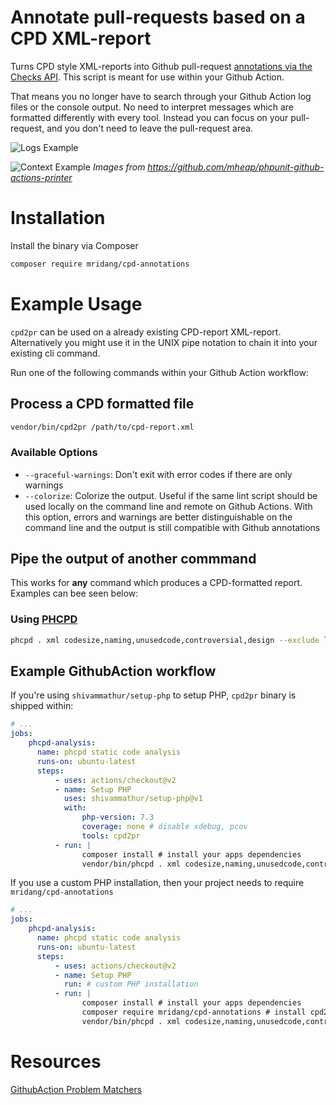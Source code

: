 # Annotate pull-requests based on a CPD XML-report

Turns CPD style XML-reports into Github pull-request [annotations via the Checks API](https://developer.github.com/v3/checks/).
This script is meant for use within your Github Action.

That means you no longer have to search through your Github Action log files or the console output.
No need to interpret messages which are formatted differently with every tool.
Instead you can focus on your pull-request, and you don't need to leave the pull-request area.

![Logs Example](https://github.com/mheap/phpunit-github-actions-printer/blob/master/phpunit-printer-logs.png?raw=true)

![Context Example](https://github.com/mheap/phpunit-github-actions-printer/blob/master/phpunit-printer-context.png?raw=true)
_Images from https://github.com/mheap/phpunit-github-actions-printer_

# Installation

Install the binary via Composer
```bash
composer require mridang/cpd-annotations
```

# Example Usage

`cpd2pr` can be used on a already existing CPD-report XML-report. Alternatively you might use it in the UNIX pipe notation to chain it into your existing cli command.

Run one of the following commands within your Github Action workflow:

## Process a CPD formatted file

```bash
vendor/bin/cpd2pr /path/to/cpd-report.xml
```

### Available Options

- `--graceful-warnings`: Don't exit with error codes if there are only warnings
- `--colorize`: Colorize the output. Useful if the same lint script should be used locally on the command line and remote on Github Actions. With this option, errors and warnings are better distinguishable on the command line and the output is still compatible with Github annotations


## Pipe the output of another commmand

This works for __any__ command which produces a CPD-formatted report. Examples can bee seen below:

### Using [PHCPD](https://github.com/phcpd/phcpd)

```bash
phcpd . xml codesize,naming,unusedcode,controversial,design --exclude libs,var,build,tests --ignore-violations-on-exit | vendor/bin/cpd2pr
```

## Example GithubAction workflow

If you're using `shivammathur/setup-php` to setup PHP, `cpd2pr` binary is shipped within:

```yml
# ...
jobs:
    phcpd-analysis:
      name: phcpd static code analysis
      runs-on: ubuntu-latest
      steps:
          - uses: actions/checkout@v2
          - name: Setup PHP
            uses: shivammathur/setup-php@v1
            with:
                php-version: 7.3
                coverage: none # disable xdebug, pcov
                tools: cpd2pr
          - run: |
                composer install # install your apps dependencies
                vendor/bin/phcpd . xml codesize,naming,unusedcode,controversial,design --exclude libs,var,build,tests --ignore-violations-on-exit | cpd2pr
```

If you use a custom PHP installation, then your project needs to require `mridang/cpd-annotations`

```yml
# ...
jobs:
    phcpd-analysis:
      name: phcpd static code analysis
      runs-on: ubuntu-latest
      steps:
          - uses: actions/checkout@v2
          - name: Setup PHP
            run: # custom PHP installation
          - run: |
                composer install # install your apps dependencies
                composer require mridang/cpd-annotations # install cpd2pr
                vendor/bin/phcpd . xml codesize,naming,unusedcode,controversial,design --exclude libs,var,build,tests --ignore-violations-on-exit | vendor/bin/cpd2pr
```

# Resources

[GithubAction Problem Matchers](https://github.com/actions/toolkit/blob/master/docs/problem-matchers.md)
